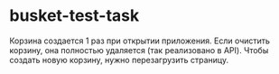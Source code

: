 # busket-test-task

Корзина создается 1 раз при открытии приложения. Если очистить корзину, она полностью удаляется (так реализовано в API). Чтобы создать новую корзину, нужно перезагрузить страницу.
